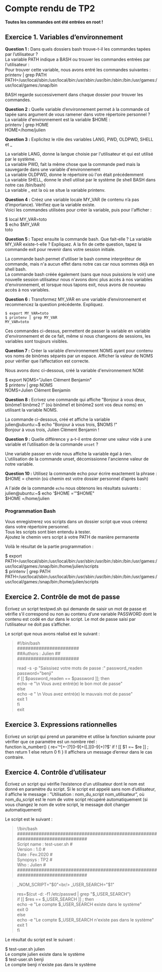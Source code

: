 # Compte rendu de TP2

**Toutes les commandes ont été entrées en root !**

## Exercice 1. Variables d’environnement

**Question 1 :** Dans quels dossiers bash trouve-t-il les commandes tapées par l’utilisateur ?<br/>
La variable PATH indique a BASH ou trouver les commandes entrées par l'utilisateur : <br/>
Pour trouver cette variable, nous avons entré les commandes suivantes : <br/>
 printenv | grep PATH  <br/>
PATH=/usr/local/sbin:/usr/local/bin:/usr/sbin:/usr/bin:/sbin:/bin:/usr/games:/usr/local/games:/snap/bin <br/>

BASH regarde successivement dans chaque dossier pour trouver les commandes. <br/>

**Question 2 :** Quelle variable d’environnement permet à la commande cd tapée sans argument de vous ramener dans votre répertoire personnel ? <br/>
La variable d'environnement est la variable $HOME : <br/>
printenv | grep HOME <br/>
HOME=/home/julien <br/>

**Question 3 :** Explicitez le rôle des variables LANG, PWD, OLDPWD, SHELL et _ <br/>

La variable LANG, donne la langue choisie par l'utilisateur et qui est utilisé par le système. <br/>
La variable PWD, fait la même chose que la commande pwd mais la sauvegarde dans une variable d'environnement <br/>
La variable OLDPWD, donne le répertoire où l'on était précédemment <br/>
La variable SHELL, donne le shell utilisé par le système (le shell BASH dans notre cas /bin/bash) <br/>
La variable _ est la où se situe la variable printenv. <br/>

**Question 4 :** Créez une variable locale MY_VAR (le contenu n’a pas d’importance). Vérifiez que la variable existe. <br/>
Voici les commandes utilisées pour créer la variable, puis pour l'afficher : <br/>

$ local MY_VAR=toto <br/>
$ echo $MY_VAR<br/>
toto <br/>

**Question 5 :** Tapez ensuite la commande bash. Que fait-elle ? La variable MY_VAR existe-t-elle ? Expliquez. A la fin de cette question, tapez la commande exit pour revenir dans votre session initiale. <br/>

La commande bash permet d'utiliser le bash comme interpréteur de commande, mais n'a aucun effet dans notre cas car nous sommes déjà en shell bash. <br/>
La commande bash créée également (sans que nous puissions le voir) une nouvelle session utilisateur nous n'avons donc plus accès à nos variables d'environnement, et lorsque nous tapons exit, nous avons de nouveau accès à nos variables.<br/>

**Question 6 :** Transformez MY_VAR en une variable d’environnement et recommencez la question précédente. Expliquez. <br/>

`$ export MY_VAR=toto`<br/>
`$ printenv | grep MY_VAR`<br/>
`MY_VAR=toto`<br/>


Ces commandes ci-dessus, permettent de passer la variable en variable d'environnement et de ce fait, même si nous changeons de sessions, les variables sont toujours visibles.

**Question 7 :** Créer la variable d’environnement NOMS ayant pour contenu vos noms de binômes séparés par un espace. Afficher la valeur de NOMS pour vérifier que l’affectation est correcte. <br/>

Nous avons donc ci-dessous, créé la variable d'environnement NOM: <br/>

$ export NOMS="Julien Clément Benjamin" <br/>
$ printenv | grep NOMS <br/>
NOMS=Julien Clément Benjamin <br/>

**Question 8 :** Ecrivez une commande qui affiche ”Bonjour à vous deux, binôme1 binôme2 !” (où binôme1 et binôme2 sont vos deux noms) en utilisant la variable NOMS. <br/>

La commande ci-dessous, créé et affiche la variable<br/>
julien@ubuntu:~$  echo "Bonjour à vous trois, $NOMS !"<br/>
Bonjour à vous trois, Julien Clément Benjamin !<br/>

**Question 9 :** Quelle différence y a-t-il entre donner une valeur vide à une variable et l’utilisation de la commande `unset` ? <br/>

Une variable passer en vide nous affiche la variable égal à rien.<br/>
L'utilisation de la commande unset, décomissionne l'ancienne valeur de notre variable.<br/>

**Question 10 :** Utilisez la commande echo pour écrire exactement la phrase : $HOME = chemin (où chemin est votre dossier personnel d’après bash) <br/>

A l'aide de la commande `echo` nous obtenons les résultats suivants :<br/>
julien@ubuntu:~$ echo '$HOME ='"$HOME"<br/>
$HOME =/home/julien<br/>

### Programmation Bash 
Vous enregistrerez vos scripts dans un dossier script que vous créerez dans votre répertoire personnel.<br/>
Tous les scripts sont bien entendu à tester.<br/>
Ajoutez le chemin vers script à votre PATH de manière permanente <br/>

Voilà le résultat de la partie programmation :<br/>

$ export PATH=/usr/local/sbin:/usr/local/bin:/usr/sbin:/usr/bin:/sbin:/bin:/usr/games:/usr/local/games:/snap/bin:/home/julien/scripts <br/>
$ printenv | grep PATH <br/>
PATH=/usr/local/sbin:/usr/local/bin:/usr/sbin:/usr/bin:/sbin:/bin:/usr/games:/usr/local/games:/snap/bin:/home/julien/scripts<br/>


## Exercice 2. Contrôle de mot de passe

Écrivez un script testpwd.sh qui demande de saisir un mot de passe et vérifie s’il correspond ou non au contenu d’une variable PASSWORD dont le contenu est codé en dur dans le script. Le mot de passe saisi par l’utilisateur ne doit pas s’afficher.<br/>

Le script que nous avons réalisé est le suivant : <br/>

>#!/bin/bash <br/>
>####################### <br/>
>##Authors : Julien  ## <br/>
>####################### <br/>
>
>read -s -p "Saissisez votre mots de passe :" password_readen <br/>
>password="benji" <br/>
>if [[ $password_readen == $password ]]; then <br/>
>    echo -e "\n Vous avez entré(e) le bon mot de passe" <br/>
>else <br/>
>    echo -e " \n Vous avez entré(e) le mauvais mot de passe" <br/>
>    exit 1 <br/>
>fi <br/>
>exit <br/>



## Exercice 3. Expressions rationnelles

Ecrivez un script qui prend un paramètre et utilise la fonction suivante pour vérifier que ce paramètre est un nombre réel :<br/>
function is_number()
{
re='^[+-]?[0-9]+([.][0-9]+)?$'
if ! [[ $1 =~ $re ]] ; then
return 1
else
return 0
fi
}
Il affichera un message d’erreur dans le cas contraire.<br/>


## Exercice 4. Contrôle d’utilisateur

Écrivez un script qui vérifie l’existence d’un utilisateur dont le nom est donné en paramètre du script. Si le script est appelé sans nom d’utilisateur, il affiche le message : ”Utilisation : nom_du_script nom_utilisateur”, où nom_du_script est le nom de votre script récupéré automatiquement (si vous changez le nom de votre script, le message doit changer automatiquement)<br/>

Le script est le suivant : <br/>
>!/bin/bash<br/>
>############################################################################## <br/>
> Script name   : test-user.sh                                               #<br/>
> Version	: 1.0                                                            #<br/>
> Date          : Fev.2020                                                   #<br/>
> Synopsys      : TP2                                                        #<br/>
> Who           : Julien                                                     #<br/>
>############################################################################## <br/>

>_NOM_SCRIPT="$0"<br/>
>_USER_SEARCH="$1"<br/>

>res=$(cut -d: -f1 /etc/passwd | grep "$_USER_SEARCH")<br/>
>if [[ $res == $_USER_SEARCH ]] ; then<br/>
>	echo -e "Le compte $_USER_SEARCH existe dans le système"<br/>
>	exit 0 <br/>
>else <br/>
>	echo -e "Le compte $_USER_SEARCH n'existe pas dans le système"<br/>
>	exit 1 <br/>
>fi <br/>


Le résultat du script est le suivant : <br/>

$ test-user.sh julien <br/>
Le compte julien existe dans le système <br/>
$ test-user.sh benji<br/>
Le compte benji n'existe pas dans le système <br/>

